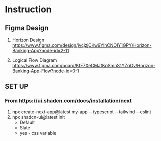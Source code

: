 # Instruction

## Figma Design

1. Horizon Design
   https://www.figma.com/design/jvcjzjCKw9YlhCNOIY1GPY/Horizon-Banking-App?node-id=2-11

2. Logical Flow Diagram
   https://www.figma.com/board/KtF7XeCMJfKpSmnS1YZqOv/Horizon-Banking-App-Flow?node-id=0-1

## SET UP

### From https://ui.shadcn.com/docs/installation/next

1. npx create-next-app@latest my-app --typescript --tailwind --eslint
2. npx shadcn-ui@latest init
   - Default
   - Slate
   - yes - css variable
